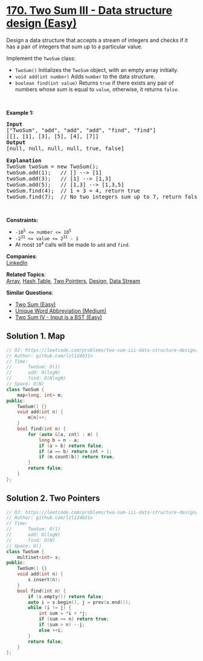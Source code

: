 # [170. Two Sum III - Data structure design (Easy)](https://leetcode.com/problems/two-sum-iii-data-structure-design/)

<p>Design a data structure that accepts a stream of integers and checks if it has a pair of integers that sum up to a particular value.</p>

<p>Implement the <code>TwoSum</code> class:</p>

<ul>
	<li><code>TwoSum()</code> Initializes the <code>TwoSum</code> object, with an empty array initially.</li>
	<li><code>void add(int number)</code> Adds <code>number</code> to the data structure.</li>
	<li><code>boolean find(int value)</code> Returns <code>true</code> if there exists any pair of numbers whose sum is equal to <code>value</code>, otherwise, it returns <code>false</code>.</li>
</ul>

<p>&nbsp;</p>
<p><strong>Example 1:</strong></p>

<pre><strong>Input</strong>
["TwoSum", "add", "add", "add", "find", "find"]
[[], [1], [3], [5], [4], [7]]
<strong>Output</strong>
[null, null, null, null, true, false]

<strong>Explanation</strong>
TwoSum twoSum = new TwoSum();
twoSum.add(1);   // [] --&gt; [1]
twoSum.add(3);   // [1] --&gt; [1,3]
twoSum.add(5);   // [1,3] --&gt; [1,3,5]
twoSum.find(4);  // 1 + 3 = 4, return true
twoSum.find(7);  // No two integers sum up to 7, return false
</pre>

<p>&nbsp;</p>
<p><strong>Constraints:</strong></p>

<ul>
	<li><code>-10<sup>5</sup> &lt;= number &lt;= 10<sup>5</sup></code></li>
	<li><code>-2<sup>31</sup> &lt;= value &lt;= 2<sup>31</sup> - 1</code></li>
	<li>At most <code>10<sup>4</sup></code> calls will be made to <code>add</code> and <code>find</code>.</li>
</ul>


**Companies**:  
[LinkedIn](https://leetcode.com/company/linkedin)

**Related Topics**:  
[Array](https://leetcode.com/tag/array/), [Hash Table](https://leetcode.com/tag/hash-table/), [Two Pointers](https://leetcode.com/tag/two-pointers/), [Design](https://leetcode.com/tag/design/), [Data Stream](https://leetcode.com/tag/data-stream/)

**Similar Questions**:
* [Two Sum (Easy)](https://leetcode.com/problems/two-sum/)
* [Unique Word Abbreviation (Medium)](https://leetcode.com/problems/unique-word-abbreviation/)
* [Two Sum IV - Input is a BST (Easy)](https://leetcode.com/problems/two-sum-iv-input-is-a-bst/)

## Solution 1. Map

```cpp
// OJ: https://leetcode.com/problems/two-sum-iii-data-structure-design/
// Author: github.com/lzl124631x
// Time:
//      TwoSum: O(1)
//      add: O(logN)
//      find: O(NlogN)
// Space: O(N)
class TwoSum {
    map<long, int> m;
public:
    TwoSum() {}
    void add(int n) {
        m[n]++;
    }
    bool find(int n) {
        for (auto &[a, cnt] : m) {
            long b = n - a;
            if (a > b) return false;
            if (a == b) return cnt > 1;
            if (m.count(b)) return true;
        }
        return false;
    }
};
```

## Solution 2. Two Pointers

```cpp
// OJ: https://leetcode.com/problems/two-sum-iii-data-structure-design/
// Author: github.com/lzl124631x
// Time:
//      TwoSum: O(1)
//      add: O(logN)
//      find: O(N)
// Space: O()
class TwoSum {
    multiset<int> s;
public:
    TwoSum() {}
    void add(int n) {
        s.insert(n);
    }
    bool find(int n) {
        if (s.empty()) return false;
        auto i = s.begin(), j = prev(s.end());
        while (i != j) {
            int sum = *i + *j;
            if (sum == n) return true;
            if (sum > n) --j;
            else ++i;
        }
        return false;
    }
};
```